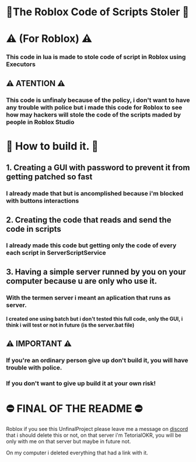 
# 📩The Roblox Code of Scripts Stoler 📨
# ⚠ (For Roblox) ⚠
### This code in lua is made to stole code of script in Roblox using Executors

## ⚠ ATENTION ⚠
### This code is unfinaly because of the policy, i don't want to have any trouble with police but i made this code for Roblox to see how may hackers will stole the code of the scripts maded by people in Roblox Studio

# 🔨 How to build it. 🔨
## 1. Creating a GUI with password to prevent it from getting patched so fast
### I already made that but is ancomplished because i'm blocked with buttons interactions
## 2. Creating the code that reads and send the code in scripts
### I already made this code but getting only the code of every each script in ServerScriptService
## 3. Having a simple server runned by you on your computer because u are only who use it.
### With the termen server i meant an aplication that runs as server.
#### I created one using batch but i don't tested this full code, only the GUI, i think i will test or not in future (is the server.bat file)

## ⚠ IMPORTANT ⚠
### If you're an ordinary person give up don't build it, you will have trouble with police. 
### If you don't want to give up build it at your own risk!

# ⛔ FINAL OF THE README ⛔

Roblox if you see this UnfinalProject please leave me a message on [discord](https://discord.gg/RUgxD9Q5Q6) that i should delete this or not, on that server i'm TetorialOKR, you will be only with me on that server but maybe in future not.

On my computer i deleted everything that had a link with it.

